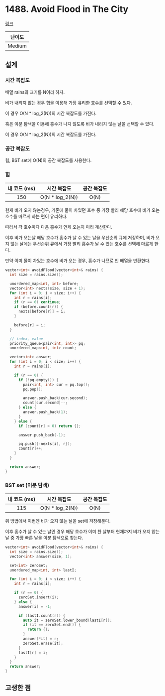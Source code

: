 # 1488. Avoid Flood in The City

[링크](https://leetcode.com/problems/avoid-flood-in-the-city/description/)

| 난이도 |
| :----: |
| Medium |

## 설계

### 시간 복잡도

배열 rains의 크기를 N이라 하자.

비가 내리지 않는 경우 힙을 이용해 가장 유리한 호수를 선택할 수 있다.

이 경우 O(N \* log_2(N))의 시간 복잡도를 가진다.

혹은 이분 탐색을 이용해 홍수가 나지 않도록 비가 내리지 않는 날을 선택할 수 있다.

이 경우 O(N \* log_2(N))의 시간 복잡도를 가진다.

### 공간 복잡도

힙, BST set에 O(N)의 공간 복잡도를 사용한다.

### 힙

| 내 코드 (ms) |   시간 복잡도    | 공간 복잡도 |
| :----------: | :--------------: | :---------: |
|     150      | O(N \* log_2(N)) |    O(N)     |

현재 비가 오지 않는경우, 기존에 물이 차있던 호수 중 가장 빨리 해당 호수에 비가 오는 호수를 마르게 하는 편이 유리하다.

따라서 각 호수마다 다음 홍수가 언제 오는지 미리 계산한다.

이후 비가 오는날 해당 호수가 홍수가 날 수 있는 날을 우선순위 큐에 저장하며, 비가 오지 않는 날에는 우선순위 큐에서 가장 빨리 홍수가 날 수 있는 호수를 선택해 마르게 한다.

만약 이미 물이 차있는 호수에 비가 오는 경우, 홍수가 나므로 빈 배열을 반환한다.

```cpp
vector<int> avoidFlood(vector<int>& rains) {
  int size = rains.size();

  unordered_map<int, int> before;
  vector<int> nexts(size, size + 1);
  for (int i = 0; i < size; i++) {
    int r = rains[i];
    if (r == 0) continue;
    if (before.count(r)) {
      nexts[before[r]] = i;
    }

    before[r] = i;
  }

  // index, value
  priority_queue<pair<int, int>> pq;
  unordered_map<int, int> count;

  vector<int> answer;
  for (int i = 0; i < size; i++) {
    int r = rains[i];

    if (r == 0) {
      if (!pq.empty()) {
        pair<int, int> cur = pq.top();
        pq.pop();

        answer.push_back(cur.second);
        count[cur.second]--;
      } else {
        answer.push_back(1);
      }
    } else {
      if (count[r] > 0) return {};

      answer.push_back(-1);

      pq.push({-nexts[i], r});
      count[r]++;
    }
  }

  return answer;
}
```

### BST set (이분 탐색)

| 내 코드 (ms) |   시간 복잡도    | 공간 복잡도 |
| :----------: | :--------------: | :---------: |
|     115      | O(N \* log_2(N)) |    O(N)     |

위 방법에서 이번엔 비가 오지 않는 날을 set에 저장해둔다.

이후 홍수가 날 수 있는 날인 경우 해당 호수가 이미 찬 날부터 현재까지 비가 오지 않는 날 중 가장 빠른 날을 이분 탐색으로 찾는다.

```cpp
vector<int> avoidFlood(vector<int>& rains) {
  int size = rains.size();
  vector<int> answer(size, 1);

  set<int> zeroSet;
  unordered_map<int, int> lastI;

  for (int i = 0; i < size; i++) {
    int r = rains[i];

    if (r == 0) {
      zeroSet.insert(i);
    } else {
      answer[i] = -1;

      if (lastI.count(r)) {
        auto it = zeroSet.lower_bound(lastI[r]);
        if (it == zeroSet.end()) {
          return {};
        }
        answer[*it] = r;
        zeroSet.erase(it);
      }
      lastI[r] = i;
    }
  }
  return answer;
}
```

## 고생한 점
